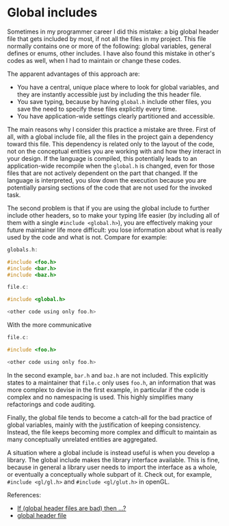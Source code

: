 Global includes
===============

Sometimes in my programmer career I did this mistake: a big global
header file that gets included by most, if not all the files in my
project. This file normally contains one or more of the following:
global variables, general defines or enums, other includes. I have also
found this mistake in other\'s codes as well, when I had to maintain or
change these codes.

The apparent advantages of this approach are:

-   You have a central, unique place where to look for global variables,
    and they are instantly accessible just by including the this header
    file.
-   You save typing, because by having `global.h` include other files,
    you save the need to specify these files explicitly every time.
-   You have application-wide settings clearly partitioned and
    accessible.

The main reasons why I consider this practice a mistake are three. First
of all, with a global include file, all the files in the project gain a
dependency toward this file. This dependency is related only to the
layout of the code, not on the conceptual entities you are working with
and how they interact in your design. If the language is compiled, this
potentially leads to an application-wide recompile when the `global.h`
is changed, even for those files that are not actively dependent on the
part that changed. If the language is interpreted, you slow down the
execution because you are potentially parsing sections of the code that
are not used for the invoked task.

The second problem is that if you are using the global include to
further include other headers, so to make your typing life easier (by
including all of them with a single `#include <global.h>`), you are
effectively making your future maintainer life more difficult: you lose
information about what is really used by the code and what is not.
Compare for example:

```c
globals.h:

#include <foo.h>
#include <bar.h>
#include <baz.h>

file.c:

#include <global.h>

<other code using only foo.h>
```

With the more communicative

```c
file.c:

#include <foo.h>

<other code using only foo.h>
```

In the second example, `bar.h` and `baz.h` are not included. This
explicitly states to a maintainer that `file.c` only uses `foo.h`, an
information that was more complex to devise in the first example, in
particular if the code is complex and no namespacing is used. This
highly simplifies many refactorings and code auditing.

Finally, the global file tends to become a catch-all for the bad
practice of global variables, mainly with the justification of keeping
consistency. Instead, the file keeps becoming more complex and difficult
to maintain as many conceptually unrelated entities are aggregated.

A situation where a global include is instead useful is when you develop
a library. The global include makes the library interface available.
This is fine, because in general a library user needs to import the
interface as a whole, or eventually a conceptually whole subpart of it.
Check out, for example, `#include <gl/gl.h>` and `#include <gl/glut.h>`
in openGL.

References:

-   [If (global header files are bad) then
    ...?](http://groups.google.com/group/microsoft.public.vc.mfc/browse_thread/thread/f522d2e61e2acfd6/d71a6fad505053a2)
-   [global header
    file](http://groups.google.com/group/microsoft.public.vc.mfc/browse_thread/thread/91ecec41f230d7de/69eb355fe2513253)
